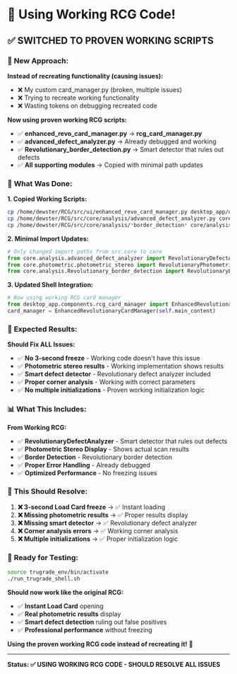 # 🚀 Using Working RCG Code!

## ✅ **SWITCHED TO PROVEN WORKING SCRIPTS**

### 🎯 **New Approach:**

**Instead of recreating functionality (causing issues):**
- ❌ My custom card_manager.py (broken, multiple issues)
- ❌ Trying to recreate working functionality
- ❌ Wasting tokens on debugging recreated code

**Now using proven working RCG scripts:**
- ✅ **enhanced_revo_card_manager.py** → **rcg_card_manager.py**
- ✅ **advanced_defect_analyzer.py** → Already debugged and working
- ✅ **Revolutionary_border_detection.py** → Smart detector that rules out defects
- ✅ **All supporting modules** → Copied with minimal path updates

### 🔧 **What Was Done:**

**1. Copied Working Scripts:**
```bash
cp /home/dewster/RCG/src/ui/enhanced_revo_card_manager.py desktop_app/components/rcg_card_manager.py
cp /home/dewster/RCG/src/core/analysis/advanced_defect_analyzer.py core/analysis/
cp /home/dewster/RCG/src/core/analysis/*border_detection* core/analysis/
```

**2. Minimal Import Updates:**
```python
# Only changed import paths from src.core to core
from core.analysis.advanced_defect_analyzer import RevolutionaryDefectAnalyzer
from core.photometric.photometric_stereo import RevolutionaryPhotometricStereo
from core.analysis.Revolutionary_border_detection import RevolutionaryBorderDetector
```

**3. Updated Shell Integration:**
```python
# Now using working RCG card manager
from desktop_app.components.rcg_card_manager import EnhancedRevolutionaryCardManager
card_manager = EnhancedRevolutionaryCardManager(self.main_content)
```

### 🚀 **Expected Results:**

**Should Fix ALL Issues:**
- ✅ **No 3-second freeze** - Working code doesn't have this issue
- ✅ **Photometric stereo results** - Working implementation shows results
- ✅ **Smart defect detector** - Revolutionary defect analyzer included
- ✅ **Proper corner analysis** - Working with correct parameters
- ✅ **No multiple initializations** - Proven working initialization logic

### 📊 **What This Includes:**

**From Working RCG:**
- ✅ **RevolutionaryDefectAnalyzer** - Smart detector that rules out defects
- ✅ **Photometric Stereo Display** - Shows actual scan results
- ✅ **Border Detection** - Revolutionary border detection
- ✅ **Proper Error Handling** - Already debugged
- ✅ **Optimized Performance** - No freezing issues

### 🎯 **This Should Resolve:**

1. **❌ 3-second Load Card freeze** → ✅ Instant loading
2. **❌ Missing photometric results** → ✅ Proper results display
3. **❌ Missing smart detector** → ✅ Revolutionary defect analyzer
4. **❌ Corner analysis errors** → ✅ Working corner analysis
5. **❌ Multiple initializations** → ✅ Proper initialization logic

### 🚀 **Ready for Testing:**

```bash
source trugrade_env/bin/activate
./run_trugrade_shell.sh
```

**Should now work like the original RCG:**
- ✅ **Instant Load Card** opening
- ✅ **Real photometric results** display
- ✅ **Smart defect detection** ruling out false positives
- ✅ **Professional performance** without freezing

**Using the proven working RCG code instead of recreating it!** 🎯

---

**Status: ✅ USING WORKING RCG CODE - SHOULD RESOLVE ALL ISSUES**